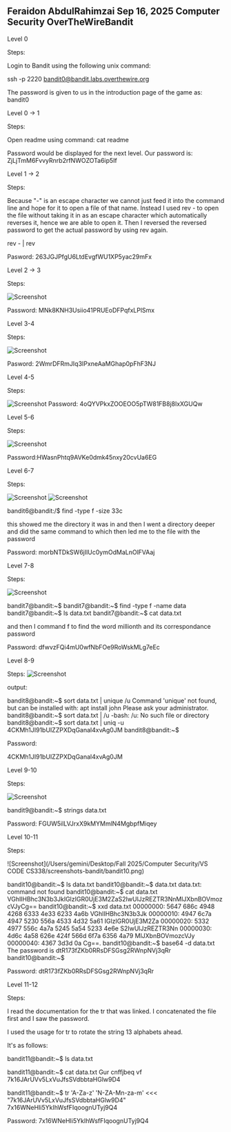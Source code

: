 Feraidon AbdulRahimzai
Sep 16, 2025
Computer Security
OverTheWireBandit
-------------------------------------------------------------------------------------------------------------------------

Level 0

Steps:

Login to Bandit using the following unix command: 

ssh -p 2220 bandit0@bandit.labs.overthewire.org

The password is given to us in the introduction page of
the game as: bandit0






Level 0 -> 1

Steps:

Open readme using command: cat readme

Password would be displayed for the next level.
Our password is: ZjLjTmM6FvvyRnrb2rfNWOZOTa6ip5If





Level 1 -> 2


Steps:

Because "-" is an escape character we cannot just feed it 
into the command line and hope for it to open a file of that name. 
Instead I used rev -  to open the file without taking it in as an 
escape character which automatically reverses it, hence we are able 
to open it. Then I reversed the reversed password to get the actual 
password by using rev again.

rev - | rev 

Pasword: 263JGJPfgU6LtdEvgfWU1XP5yac29mFx








Level 2 -> 3

Steps:

![Screenshot](screenshots-bandit/bandit2.png)



Password: MNk8KNH3Usiio41PRUEoDFPqfxLPlSmx








Level 3-4

Steps:

![Screenshot](screenshots-bandit/bandit3.png)

Pasword: 2WmrDFRmJIq3IPxneAaMGhap0pFhF3NJ









Level 4-5

Steps:


![Screenshot](screenshots-bandit/bandit4.png)
Password: 4oQYVPkxZOOEOO5pTW81FB8j8lxXGUQw






Level 5-6

Steps:

![Screenshot](screenshots-bandit/bandit5.png)


Password:HWasnPhtq9AVKe0dmk45nxy20cvUa6EG






Level 6-7

Steps:

![Screenshot](screenshots-bandit/bandit6-1.png)
![Screenshot](screenshots-bandit/bandit6-2.png)



bandit6@bandit:/$ find -type f -size 33c

this showed me the directory it was in and 
then I went a directory deeper and did the 
same command to which then led me to the file 
with the password


Password: morbNTDkSW6jIlUc0ymOdMaLnOlFVAaj








Level 7-8


Steps:

![Screenshot](screenshots-bandit/bandit7.png)


bandit7@bandit:~$ 
bandit7@bandit:~$ find -type f -name data
bandit7@bandit:~$ ls
data.txt
bandit7@bandit:~$ cat data.txt


and then I command f to find the word millionth and its correspondance password

Password: dfwvzFQi4mU0wfNbFOe9RoWskMLg7eEc





Level 8-9

Steps:
![Screenshot]()



output:

bandit8@bandit:~$ sort data.txt | unique /u
Command 'unique' not found, but can be installed with:
apt install john
Please ask your administrator.
bandit8@bandit:~$ sort data.txt | /u
-bash: /u: No such file or directory
bandit8@bandit:~$ sort data.txt | uniq -u
4CKMh1JI91bUIZZPXDqGanal4xvAg0JM
bandit8@bandit:~$ 




Password:

4CKMh1JI91bUIZZPXDqGanal4xvAg0JM






Level 9-10

Steps:

![Screenshot]()


bandit9@bandit:~$ strings data.txt



Password: FGUW5ilLVJrxX9kMYMmlN4MgbpfMiqey





Level 10-11

Steps:

![Screenshot](/Users/gemini/Desktop/Fall 2025/Computer Security/VS CODE CS338/screenshots-bandit/bandit10.png)

bandit10@bandit:~$ ls
data.txt
bandit10@bandit:~$ data.txt
data.txt: command not found
bandit10@bandit:~$ cat data.txt
VGhlIHBhc3N3b3JkIGlzIGR0UjE3M2ZaS2IwUlJzREZTR3NnMlJXbnBOVmozcVJyCg==
bandit10@bandit:~$ xxd data.txt
00000000: 5647 686c 4948 4268 6333 4e33 6233 4a6b  VGhlIHBhc3N3b3Jk
00000010: 4947 6c7a 4947 5230 556a 4533 4d32 5a61  IGlzIGR0UjE3M2Za
00000020: 5332 4977 556c 4a7a 5245 5a54 5233 4e6e  S2IwUlJzREZTR3Nn
00000030: 4d6c 4a58 626e 424f 566d 6f7a 6356 4a79  MlJXbnBOVmozcVJy
00000040: 4367 3d3d 0a                             Cg==.
bandit10@bandit:~$ base64 -d data.txt
The password is dtR173fZKb0RRsDFSGsg2RWnpNVj3qRr
bandit10@bandit:~$ 



Password: dtR173fZKb0RRsDFSGsg2RWnpNVj3qRr













Level 11-12

Steps: 

I read the documentation for the tr that was linked. 
I concatenated the file first and I saw the password. 

I used the usage for tr to rotate the string 13 alphabets ahead.

It's as follows:

bandit11@bandit:~$ ls
data.txt

bandit11@bandit:~$ cat data.txt
Gur cnffjbeq vf 7k16JArUVv5LxVuJfsSVdbbtaHGlw9D4

bandit11@bandit:~$ tr 'A-Za-z' 'N-ZA-Mn-za-m' <<< "7k16JArUVv5LxVuJfsSVdbbtaHGlw9D4"
7x16WNeHIi5YkIhWsfFIqoognUTyj9Q4




Password: 7x16WNeHIi5YkIhWsfFIqoognUTyj9Q4

